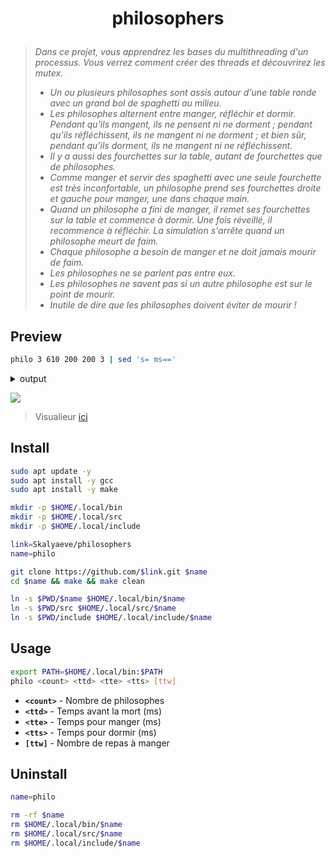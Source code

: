 # <p align="center">philosophers</p>
> *Dans ce projet, vous apprendrez les bases du multithreading d'un processus. Vous verrez comment créer des threads et découvrirez les mutex.*
>
> - *Un ou plusieurs philosophes sont assis autour d'une table ronde avec un grand bol de spaghetti au milieu.*
> - *Les philosophes alternent entre manger, réfléchir et dormir. Pendant qu'ils mangent, ils ne pensent ni ne dorment ; pendant qu'ils réfléchissent, ils ne mangent ni ne dorment ; et bien sûr, pendant qu'ils dorment, ils ne mangent ni ne réfléchissent.*
> - *Il y a aussi des fourchettes sur la table, autant de fourchettes que de philosophes.*
> - *Comme manger et servir des spaghetti avec une seule fourchette est très inconfortable, un philosophe prend ses fourchettes droite et gauche pour manger, une dans chaque main.*
> - *Quand un philosophe a fini de manger, il remet ses fourchettes sur la table et commence à dormir. Une fois réveillé, il recommence à réfléchir. La simulation s'arrête quand un philosophe meurt de faim.*
> - *Chaque philosophe a besoin de manger et ne doit jamais mourir de faim.*
> - *Les philosophes ne se parlent pas entre eux.*
> - *Les philosophes ne savent pas si un autre philosophe est sur le point de mourir.*
> - *Inutile de dire que les philosophes doivent éviter de mourir !*

## Preview
```bash
philo 3 610 200 200 3 | sed 's= ms=='
```
<details><summary>output</summary>

```c
0 1 is thinking
0 2 is thinking
0 3 is thinking
1 1 has taken a fork
1 1 has taken a fork
2 1 is eating
202 3 has taken a fork
202 3 has taken a fork
202 1 is sleeping
203 3 is eating
402 1 is thinking
403 3 is sleeping
403 2 has taken a fork
403 2 has taken a fork
404 2 is eating
603 3 is thinking
604 2 is sleeping
604 1 has taken a fork
604 1 has taken a fork
605 1 is eating
804 2 is thinking
805 1 is sleeping
806 3 has taken a fork
806 3 has taken a fork
807 3 is eating
1005 1 is thinking
1007 2 has taken a fork
1007 2 has taken a fork
1007 3 is sleeping
1008 2 is eating
1207 3 is thinking
1208 2 is sleeping
1209 1 has taken a fork
1209 1 has taken a fork
1210 1 is eating
1408 2 is thinking
1410 1 is sleeping
1411 3 has taken a fork
1411 3 has taken a fork
1412 3 is eating
1610 1 is thinking
1612 3 is sleeping
1613 2 has taken a fork
1613 2 has taken a fork
1614 2 is eating
1812 3 is thinking
1814 2 is sleeping
```
</details>

![](https://github.com/Skalyaeve/images-1/blob/main/screenshot/philo.png)
> Visualieur [ici](https://nafuka11.github.io/philosophers-visualizer/)

## Install
```bash
sudo apt update -y
sudo apt install -y gcc
sudo apt install -y make
```
```bash
mkdir -p $HOME/.local/bin
mkdir -p $HOME/.local/src
mkdir -p $HOME/.local/include
```
```bash
link=Skalyaeve/philosophers
name=philo

git clone https://github.com/$link.git $name
cd $name && make && make clean

ln -s $PWD/$name $HOME/.local/bin/$name
ln -s $PWD/src $HOME/.local/src/$name
ln -s $PWD/include $HOME/.local/include/$name
```

## Usage
```bash
export PATH=$HOME/.local/bin:$PATH
philo <count> <ttd> <tte> <tts> [ttw]
```
- **`<count>`** - Nombre de philosophes
- **`<ttd>`** - Temps avant la mort (ms)
- **`<tte>`** - Temps pour manger (ms)
- **`<tts>`** - Temps pour dormir (ms)
- **`[ttw]`** - Nombre de repas à manger

## Uninstall
```bash
name=philo

rm -rf $name
rm $HOME/.local/bin/$name
rm $HOME/.local/src/$name
rm $HOME/.local/include/$name
```

